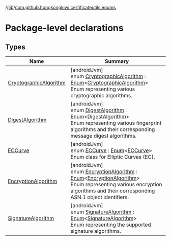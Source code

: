 //[lib](../../index.md)/[com.github.hongkongkiwi.certificateutils.enums](index.md)

# Package-level declarations

## Types

| Name | Summary |
|---|---|
| [CryptographicAlgorithm]([android-jvm]-cryptographic-algorithm/index.md) | [androidJvm]<br>enum [CryptographicAlgorithm]([android-jvm]-cryptographic-algorithm/index.md) : [Enum](https://kotlinlang.org/api/latest/jvm/stdlib/kotlin/-enum/index.html)&lt;[CryptographicAlgorithm]([android-jvm]-cryptographic-algorithm/index.md)&gt; <br>Enum representing various cryptographic algorithms. |
| [DigestAlgorithm]([android-jvm]-digest-algorithm/index.md) | [androidJvm]<br>enum [DigestAlgorithm]([android-jvm]-digest-algorithm/index.md) : [Enum](https://kotlinlang.org/api/latest/jvm/stdlib/kotlin/-enum/index.html)&lt;[DigestAlgorithm]([android-jvm]-digest-algorithm/index.md)&gt; <br>Enum representing various fingerprint algorithms and their corresponding message digest algorithms. |
| [ECCurve]([android-jvm]-e-c-curve/index.md) | [androidJvm]<br>enum [ECCurve]([android-jvm]-e-c-curve/index.md) : [Enum](https://kotlinlang.org/api/latest/jvm/stdlib/kotlin/-enum/index.html)&lt;[ECCurve]([android-jvm]-e-c-curve/index.md)&gt; <br>Enum class for Elliptic Curves (EC). |
| [EncryptionAlgorithm]([android-jvm]-encryption-algorithm/index.md) | [androidJvm]<br>enum [EncryptionAlgorithm]([android-jvm]-encryption-algorithm/index.md) : [Enum](https://kotlinlang.org/api/latest/jvm/stdlib/kotlin/-enum/index.html)&lt;[EncryptionAlgorithm]([android-jvm]-encryption-algorithm/index.md)&gt; <br>Enum representing various encryption algorithms and their corresponding ASN.1 object identifiers. |
| [SignatureAlgorithm]([android-jvm]-signature-algorithm/index.md) | [androidJvm]<br>enum [SignatureAlgorithm]([android-jvm]-signature-algorithm/index.md) : [Enum](https://kotlinlang.org/api/latest/jvm/stdlib/kotlin/-enum/index.html)&lt;[SignatureAlgorithm]([android-jvm]-signature-algorithm/index.md)&gt; <br>Enum representing the supported signature algorithms. |

